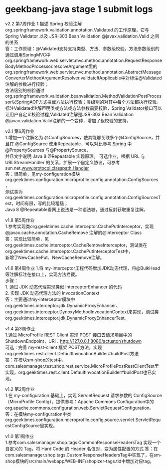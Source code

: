 # geekbang-java stage 1 submit logs
v2.2 第7周作业
1.描述 Spring 校验注解org.springframework.validation.annotation.Validated 的⼯作原理，它与 Spring Validator 以及 JSR-303 Bean Validation @javax.validation.Valid 之间的关系    
  答：工作原理：@Validated支持支持类型、方法、参数级校验。方法参数级别的通过调用SpringMVC中org.springframework.web.servlet.mvc.method.annotation.RequestResponseBodyMethodProcessor.resolveArgument里的  
     org.springframework.web.servlet.mvc.method.annotation.AbstractMessageConverterMethodArgumentResolver.validateIfApplicable中对标注@Validated注解的参数进行校验；  
     方法级别的校验通过org.springframework.validation.beanvalidation.MethodValidationPostProcessor以SpringAOP方式拦截方法执行校验；类级别的对其中每个方法都执行校验。  
     标注Validated注解声明类或方法或方法参数需要校验，Spring Validator接口可以让用户自定义校验过程,Validated注解是JSR-303 Bean Validation @javax.validation.Valid注解的一个变种，增加了组校验的支持，  

v2.1 第6周作业  
1.增加一个注解名为 @ConfigSources，使其能够关联多个@ConfigSource，并且在 @ConfigSource 使用Repeatable，可以对比参考 Spring 中 @PropertySources 与@PropertySource，  
  并且文字说明 Java 8 @Repeatable 实现原理。
  可选作业，根据 URL 与 URLStreamHandler 的关系，扩展一个自定义协议，可参考sun.net.www.protocol.classpath.Handler  
答：很简单，见my-configuration模块org.geektimes.configuration.microprofile.config.annotation.ConfigSources，  
   测试类为org.geektimes.configuration.microprofile.config.annotation.ConfigSourcesTest，时间有限，写的比较粗糙；  
   Java 8 @Repeatable看网上说法是一种语法糖，通过反射获取重复注解。

v1.8 第5周作业  
1.参考实现类org.geektimes.cache.interceptor.CachePutInterceptor，实现 @javax.cache.annotation.CacheRemove 注解的@Interceptor Class  
  答：实现比较简单，见org.geektimes.cache.interceptor.CacheRemoveInterceptor，测试类在org.geektimes.cache.interceptor.CachePutInterceptorTest中，  
    新增了NewCachePut、NewCacheRemove注解。

v1.6 第4周作业
1.将 my-interceptor工程代码增加JDK动态代理，将@BulkHead 等注解标注在接口上，实现方法拦截。  
  步骤：  
     1. 通过 JDK 动态代理实现类似 InterceptorEnhancer 的代码  
     2. 实现 JDK 动态代理方法的 InvocationContext  
  答：主要通过my-interceptor模块中org.geektimes.interceptor.jdk.DynamicProxyEnhancer、  
     org.geektimes.interceptor.DynoxyMethodInvocationContext来实现，测试类org.geektimes.interceptor.jdk.DynamicProxyEnhancerTest。

v1.4 第3周作业  
1.通过 MicroProfile REST Client 实现 POST 接口去请求项目中的 ShutdownEndpoint，URI：http://127.0.0.1:8080/actuator/shutdown  
  可选：完善 my-rest-client 框架 POST方法，实现org.geektimes.rest.client.DefaultInvocationBuilder#buildPost方法  
 答：在模块sm-shop的test中，com.salesmanager.test.shop.rest.service.MicroProfilePostRestClientTest里实现，org.geektimes.rest.client.DefaultInvocationBuilder#buildPost也已实现。  

v1.2 第2周作业  
1.在 my-configuration 基础上，实现 ServletRequest 请求参数的 ConfigSource（MicroProfile Config），提供参考：Apache Commons Configuration中的org.apache.commons.configuration.web.ServletRequestConfiguration。  
答：在模块my-configuration中类org.geektimes.configuration.microprofile.config.source.servlet.ServletRequestConfigSource里实现。

v1.0 第1周作业  
1.参考com.salesmanager.shop.tags.CommonResponseHeadersTag 实现一个自定义的 Tag，将 Hard Code 的 Header 名值对，变为属性配置的方式
答：在com.salesmanager.shop.tags.CustomResponseHeadersTag中实现了，在sm-shop模块的src/main/webapp/WEB-INF/shopizer-tags.tld中增加对应tag。

